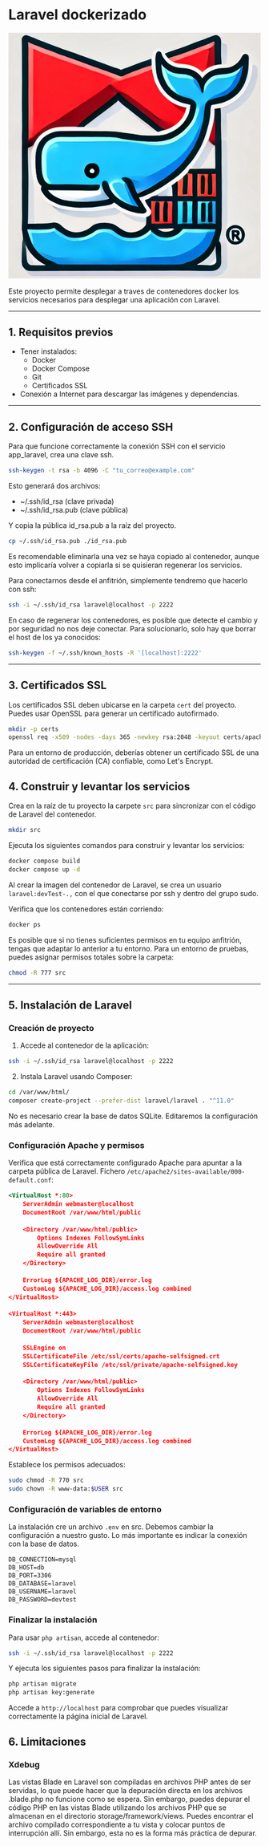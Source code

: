 # Laravel dockerizado

![laravel-docker](img/laravel-docker.png)

Este proyecto permite desplegar a traves de contenedores docker los servicios necesarios para desplegar una aplicación con Laravel.

---

## 1. Requisitos previos

- Tener instalados:
  - Docker
  - Docker Compose
  - Git
  - Certificados SSL
- Conexión a Internet para descargar las imágenes y dependencias.

---

## 2. Configuración de acceso SSH

Para que funcione correctamente la conexión SSH con el servicio app_laravel, crea una clave ssh.

```bash
ssh-keygen -t rsa -b 4096 -C "tu_correo@example.com"
```

Esto generará dos archivos:

   - ~/.ssh/id_rsa (clave privada)
   - ~/.ssh/id_rsa.pub (clave pública)

Y copia la pública id_rsa.pub a la raíz del proyecto.

```bash
cp ~/.ssh/id_rsa.pub ./id_rsa.pub
```

Es recomendable eliminarla una vez se haya copiado al contenedor, aunque esto implicaría volver a copiarla si se quisieran regenerar los servicios.

Para conectarnos desde el anfitrión, simplemente tendremo que hacerlo con ssh:

```bash
ssh -i ~/.ssh/id_rsa laravel@localhost -p 2222
```

En caso de regenerar los contenedores, es posible que detecte el cambio y por seguridad no nos deje conectar. Para solucionarlo, solo hay que borrar el host de los ya conocidos:

```bash
ssh-keygen -f ~/.ssh/known_hosts -R '[localhost]:2222'
```

---

## 3. Certificados SSL

Los certificados SSL deben ubicarse en la carpeta `cert` del proyecto. Puedes usar OpenSSL para generar un certificado autofirmado.

```bash
mkdir -p certs
openssl req -x509 -nodes -days 365 -newkey rsa:2048 -keyout certs/apache-selfsigned.key -out certs/apache-selfsigned.crt
```

Para un entorno de producción, deberías obtener un certificado SSL de una autoridad de certificación (CA) confiable, como Let's Encrypt.

## 4. Construir y levantar los servicios

Crea en la raíz de tu proyecto la carpete `src` para sincronizar con el código de Laravel del contenedor.

```bash
mkdir src
```

Ejecuta los siguientes comandos para construir y levantar los servicios:

```bash
docker compose build
docker compose up -d
```

Al crear la imagen del contenedor de Laravel, se crea un usuario `laravel:devTest-.,` con el que conectarse por ssh y dentro del grupo sudo.

Verifica que los contenedores están corriendo:

```bash
docker ps
```

Es posible que si no tienes suficientes permisos en tu equipo anfitrión, tengas que adaptar lo anterior a tu entorno. Para un entorno de pruebas, puedes asignar permisos totales sobre la carpeta:

```bash
chmod -R 777 src
```

---

## 5. Instalación de Laravel

### Creación de proyecto

1. Accede al contenedor de la aplicación:

```bash
ssh -i ~/.ssh/id_rsa laravel@localhost -p 2222
```

2. Instala Laravel usando Composer:

```bash
cd /var/www/html/
composer create-project --prefer-dist laravel/laravel . "^11.0"
```

No es necesario crear la base de datos SQLite. Editaremos la configuración más adelante.

### Configuración Apache y permisos

Verifica que está correctamente configurado Apache para apuntar a la carpeta pública de Laravel. Fichero `/etc/apache2/sites-available/000-default.conf`:

```xml
<VirtualHost *:80>
    ServerAdmin webmaster@localhost
    DocumentRoot /var/www/html/public

    <Directory /var/www/html/public>
        Options Indexes FollowSymLinks
        AllowOverride All
        Require all granted
    </Directory>

    ErrorLog ${APACHE_LOG_DIR}/error.log
    CustomLog ${APACHE_LOG_DIR}/access.log combined
</VirtualHost>

<VirtualHost *:443>
    ServerAdmin webmaster@localhost
    DocumentRoot /var/www/html/public

    SSLEngine on
    SSLCertificateFile /etc/ssl/certs/apache-selfsigned.crt
    SSLCertificateKeyFile /etc/ssl/private/apache-selfsigned.key

    <Directory /var/www/html/public>
        Options Indexes FollowSymLinks
        AllowOverride All
        Require all granted
    </Directory>

    ErrorLog ${APACHE_LOG_DIR}/error.log
    CustomLog ${APACHE_LOG_DIR}/access.log combined
</VirtualHost>
```

Establece los permisos adecuados:

```bash
sudo chmod -R 770 src
sudo chown -R www-data:$USER src
```

### Configuración de variables de entorno

La instalación cre un archivo `.env` en src. Debemos cambiar la configuración a nuestro gusto. Lo más importante es indicar la conexión con la base de datos.

```env
DB_CONNECTION=mysql
DB_HOST=db
DB_PORT=3306
DB_DATABASE=laravel
DB_USERNAME=laravel
DB_PASSWORD=devtest
```

### Finalizar la instalación

Para usar `php artisan`, accede al contenedor:

```bash
ssh -i ~/.ssh/id_rsa laravel@localhost -p 2222
```

Y ejecuta los siguientes pasos para finalizar la instalación:

```bash
php artisan migrate
php artisan key:generate
```

Accede a `http://localhost` para comprobar que puedes visualizar correctamente la página inicial de Laravel.

## 6. Limitaciones

### Xdebug

Las vistas Blade en Laravel son compiladas en archivos PHP antes de ser servidas, lo que puede hacer que la depuración directa en los archivos .blade.php no funcione como se espera. Sin embargo, puedes depurar el código PHP en las vistas Blade utilizando los archivos PHP que se almacenan en el directorio storage/framework/views. Puedes encontrar el archivo compilado correspondiente a tu vista y colocar puntos de interrupción allí. Sin embargo, esta no es la forma más práctica de depurar.

